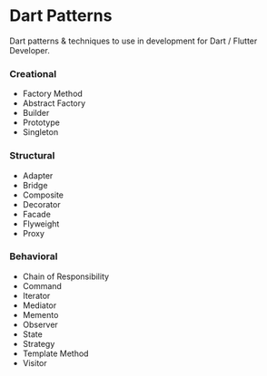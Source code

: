 # Dart Patterns

Dart patterns & techniques to use in development for Dart / Flutter Developer.

### Creational

* Factory Method
* Abstract Factory
* Builder
* Prototype
* Singleton

### Structural

* Adapter
* Bridge
* Composite
* Decorator
* Facade
* Flyweight
* Proxy

### Behavioral

* Chain of Responsibility
* Command
* Iterator
* Mediator
* Memento
* Observer
* State
* Strategy
* Template Method
* Visitor
<!-- * Interpreter -->
